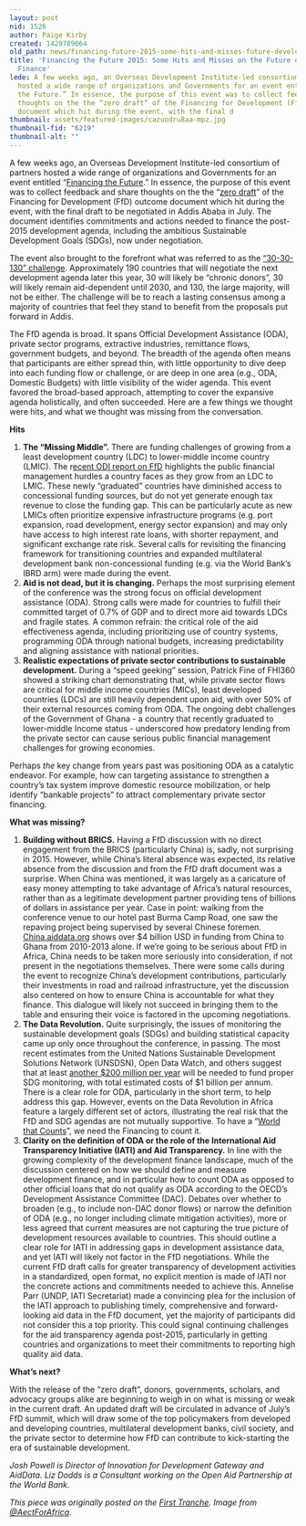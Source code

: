 ```yaml
---
layout: post
nid: 1526
author: Paige Kirby
created: 1429789064
old_path: news/financing-future-2015-some-hits-and-misses-future-development-finance
title: 'Financing the Future 2015: Some Hits and Misses on the Future of Development
  Finance'
lede: A few weeks ago, an Overseas Development Institute-led consortium of partners
  hosted a wide range of organizations and Governments for an event entitled “Financing
  the Future.” In essence, the purpose of this event was to collect feedback and share
  thoughts on the the “zero draft” of the Financing for Development (FfD) outcome
  document which hit during the event, with the final d
thumbnail: assets/featured-images/cazuodru8aa-mpz.jpg
thumbnail-fid: "6219"
thumbnail-alt: ""
---
```


A few weeks ago, an Overseas Development Institute-led consortium of partners hosted a wide range of organizations and Governments for an event entitled “[Financing the Future](http://www.developmentprogress.org/event/financing-future-fresh-perspectives-global-development-sdgs-accra).” In essence, the purpose of this event was to collect feedback and share thoughts on the the “[zero draft](http://www.un.org/esa/ffd/wp-content/uploads/2015/03/1ds-zero-draft-outcome.pdf)” of the Financing for Development (FfD) outcome document which hit during the event, with the final draft to be negotiated in Addis Ababa in July. The document identifies commitments and actions needed to finance the post-2015 development agenda, including the ambitious Sustainable Development Goals (SDGs), now under negotiation.

The event also brought to the forefront what was referred to as the [“30-30-130” challenge](http://www.odi.org/sites/odi.org.uk/files/odi-assets/publications-opinion-files/9374.pdf). Approximately 190 countries that will negotiate the next development agenda later this year, 30 will likely be “chronic donors”, 30 will likely remain aid-dependent until 2030, and 130, the large majority, will not be either. The challenge will be to reach a lasting consensus among a majority of countries that feel they stand to benefit from the proposals put forward in Addis.

The FfD agenda is broad. It spans Official Development Assistance (ODA), private sector programs, extractive industries, remittance flows, government budgets, and beyond. The breadth of the agenda often means that participants are either spread thin, with little opportunity to dive deep into each funding flow or challenge, or are deep in one area (e.g., ODA, Domestic Budgets) with little visibility of the wider agenda. This event favored the broad-based approach, attempting to cover the expansive agenda holistically, and often succeeded. Here are a few things we thought were hits, and what we thought was missing from the conversation.

**Hits**

1. **The “Missing Middle”.** There are funding challenges of growing from a least development country (LDC) to lower-middle income country (LMIC). The r[ecent ODI report on FfD](http://www.odi.org/sites/odi.org.uk/files/odi-assets/publications-opinion-files/9374.pdf) highlights the public financial management hurdles a country faces as they grow from an LDC to LMIC. These newly “graduated” countries have diminished access to concessional funding sources, but do not yet generate enough tax revenue to close the funding gap. This can be particularly acute as new LMICs often prioritize expensive infrastructure programs (e.g. port expansion, road development, energy sector expansion) and may only have access to high interest rate loans, with shorter repayment, and significant exchange rate risk. Several calls for revisiting the financing framework for transitioning countries and expanded multilateral development bank non-concessional funding (e.g. via the World Bank’s IBRD arm) were made during the event.
2. **Aid is not dead, but it is changing.** Perhaps the most surprising element of the conference was the strong focus on official development assistance (ODA). Strong calls were made for countries to fulfill their committed target of 0.7% of GDP and to direct more aid towards LDCs and fragile states. A common refrain: the critical role of the aid effectiveness agenda, including prioritizing use of country systems, programming ODA through national budgets, increasing predictability and aligning assistance with national priorities.
3. **Realistic expectations of private sector contributions to sustainable development.** During a “speed geeking” session, Patrick Fine of FHI360 showed a striking chart demonstrating that, while private sector flows are critical for middle income countries (MICs), least developed countries (LDCs) are still heavily dependent upon aid, with over 50% of their external resources coming from ODA. The ongoing debt challenges of the Government of Ghana - a country that recently graduated to lower-middle Income status - underscored how predatory lending from the private sector can cause serious public financial management challenges for growing economies.

Perhaps *the* key change from years past was positioning ODA as a catalytic endeavor. For example, how can targeting assistance to strengthen a country’s tax system improve domestic resource mobilization, or help identify “bankable projects” to attract complementary private sector financing.

**What was missing?**

1. **Building without BRICS.** Having a FfD discussion with no direct engagement from the BRICS (particularly China) is, sadly, not surprising in 2015. However, while China’s literal absence was expected, its relative absence from the discussion and from the FfD draft document was a surprise. When China was mentioned, it was largely as a caricature of easy money attempting to take advantage of Africa’s natural resources, rather than as a legitimate development partner providing tens of billions of dollars in assistance per year. Case in point: walking from the conference venue to our hotel past Burma Camp Road, one saw the repaving project being supervised by several Chinese foremen. [China.aiddata.org](http://china.aiddata.org/) shows over $4 billion USD in funding from China to Ghana from 2010-2013 alone. If we’re going to be serious about FfD in Africa, China needs to be taken more seriously into consideration, if not present in the negotiations themselves. There were some calls during the event to recognize China’s development contributions, particularly their investments in road and railroad infrastructure, yet the discussion also centered on how to ensure China is accountable for what they finance. This dialogue will likely not succeed in bringing them to the table and ensuring their voice is factored in the upcoming negotiations.
2. **The Data Revolution.** Quite surprisingly, the issues of monitoring the sustainable development goals (SDGs) and building statistical capacity came up only once throughout the conference, in passing. The most recent estimates from the United Nations Sustainable Development Solutions Network (UNSDSN), Open Data Watch, and others suggest that at least [another $200 million per year](http://unsdsn.org/wp-content/uploads/2015/03/150228-Needs-Assessment-Working-Draft.pdf) will be needed to fund proper SDG monitoring, with total estimated costs of $1 billion per annum. There is a clear role for ODA, particularly in the short term, to help address this gap. However, events on the Data Revolution in Africa feature a largely different set of actors, illustrating the real risk that the FfD and SDG agendas are not mutually supportive. To have a “[World that Counts](http://www.undatarevolution.org/wp-content/uploads/2014/12/A-World-That-Counts2.pdf)”, we need the Financing to count it.
3. **Clarity on the definition of ODA or the role of the International Aid Transparency Initiative (IATI) and Aid Transparency.** In line with the growing complexity of the development finance landscape, much of the discussion centered on how we should define and measure development finance, and in particular how to count ODA as opposed to other official loans that do not qualify as ODA according to the OECD’s Development Assistance Committee (DAC). Debates over whether to broaden (e.g., to include non-DAC donor flows) or narrow the definition of ODA (e.g., no longer including climate mitigation activities), more or less agreed that current measures are not capturing the true picture of development resources available to countries. This should outline a clear role for IATI in addressing gaps in development assistance data, and yet IATI will likely not factor in the FfD negotiations. While the current FfD draft calls for greater transparency of development activities in a standardized, open format, no explicit mention is made of IATI nor the concrete actions and commitments needed to achieve this. Annelise Parr (UNDP, IATI Secretariat) made a convincing plea for the inclusion of the IATI approach to publishing timely, comprehensive and forward-looking aid data in the FfD document, yet the majority of participants did not consider this a top priority. This could signal continuing challenges for the aid transparency agenda post-2015, particularly in getting countries and organizations to meet their commitments to reporting high quality aid data.

**What’s next?**

With the release of the “zero draft”, donors, governments, scholars, and advocacy groups alike are beginning to weigh in on what is missing or weak in the current draft. An updated draft will be circulated in advance of July’s FfD summit, which will draw some of the top policymakers from developed and developing countries, multilateral development banks, civil society, and the private sector to determine how FfD can contribute to kick-starting the era of sustainable development.

*Josh Powell is Director of Innovation for Development Gateway and AidData. Liz Dodds is a Consultant working on the Open Aid Partnership at the World Bank.*

*This piece was originally posted on the [First Tranche](http://aiddata.org/blog/financing-the-future-2015-some-hits-and-misses-on-the-future-of-development-finance). Image from [@AectForAfrica](https://twitter.com/AcetforAfrica/status/578242659334144000).*
